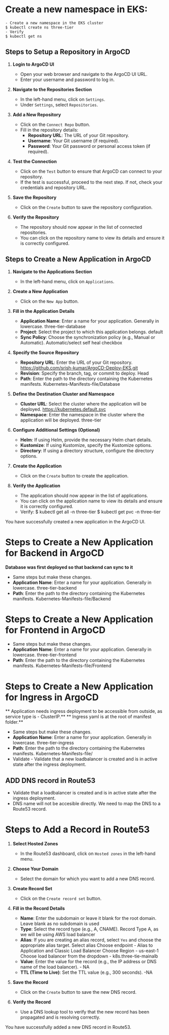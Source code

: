 # Create a new namespace in EKS:
    - Create a new namespace in the EKS cluster
    $ kubectl create ns three-tier
    - Verify 
    $ kubectl get ns


## Steps to Setup a Repository in ArgoCD

1. **Login to ArgoCD UI**
    - Open your web browser and navigate to the ArgoCD UI URL.
    - Enter your username and password to log in.

2. **Navigate to the Repositories Section**
    - In the left-hand menu, click on `Settings`.
    - Under `Settings`, select `Repositories`.

3. **Add a New Repository**
    - Click on the `Connect Repo` button.
    - Fill in the repository details:
      - **Repository URL**: The URL of your Git repository.
      - **Username**: Your Git username (if required).
      - **Password**: Your Git password or personal access token (if required).

4. **Test the Connection**
    - Click on the `Test` button to ensure that ArgoCD can connect to your repository.
    - If the test is successful, proceed to the next step. If not, check your credentials and repository URL.

5. **Save the Repository**
    - Click on the `Create` button to save the repository configuration.

6. **Verify the Repository**
    - The repository should now appear in the list of connected repositories.
    - You can click on the repository name to view its details and ensure it is correctly configured.


## Steps to Create a New Application in ArgoCD

1. **Navigate to the Applications Section**
    - In the left-hand menu, click on `Applications`.

2. **Create a New Application**
    - Click on the `New App` button.

3. **Fill in the Application Details**
    - **Application Name**: Enter a name for your application. Generally in lowercase. 
        three-tier-database
    - **Project**: Select the project to which this application belongs.
        default
    - **Sync Policy**: Choose the synchronization policy (e.g., Manual or Automatic).
        Automatic/select self heal checkbox

4. **Specify the Source Repository**
    - **Repository URL**: Enter the URL of your Git repository.
        https://github.com/srish-kumar/ArgoCD-Deploy-EKS.git
    - **Revision**: Specify the branch, tag, or commit to deploy.
        Head
    - **Path**: Enter the path to the directory containing the Kubernetes manifests.
        Kubernetes-Manifests-file/Database

5. **Define the Destination Cluster and Namespace**
    - **Cluster URL**: Select the cluster where the application will be deployed.
        https://kubernetes.default.svc
    - **Namespace**: Enter the namespace in the cluster where the application will be deployed.
        three-tier

6. **Configure Additional Settings (Optional)**
    - **Helm**: If using Helm, provide the necessary Helm chart details.
    - **Kustomize**: If using Kustomize, specify the Kustomize options.
    - **Directory**: If using a directory structure, configure the directory options.

7. **Create the Application**
    - Click on the `Create` button to create the application.

8. **Verify the Application**
    - The application should now appear in the list of applications.
    - You can click on the application name to view its details and ensure it is correctly configured.
    - Verify:
    $ kubectl get all -n three-tier
    $ kubectl get pvc -n three-tier

You have successfully created a new application in the ArgoCD UI.

# Steps to Create a New Application for Backend in ArgoCD
**Database was first deployed so that backend can sync to it**
- Same steps but make these changes.
- **Application Name**: Enter a name for your application. Generally in lowercase. 
        three-tier-backend
- **Path**: Enter the path to the directory containing the Kubernetes manifests.
        Kubernetes-Manifests-file/Backend

# Steps to Create a New Application for Frontend in ArgoCD
- Same steps but make these changes.
- **Application Name**: Enter a name for your application. Generally in lowercase. 
        three-tier-frontend
- **Path**: Enter the path to the directory containing the Kubernetes manifests.
        Kubernetes-Manifests-file/Frontend

# Steps to Create a New Application for Ingress in ArgoCD
** Application needs ingress deployment to be accessible from outside, as service type is - ClusterIP.**
** Ingress yaml is at the root of manifest folder.**
- Same steps but make these changes.
- **Application Name**: Enter a name for your application. Generally in lowercase. 
        three-tier-ingress
- **Path**: Enter the path to the directory containing the Kubernetes manifests.
        Kubernetes-Manifests-file/
-  Validate - Validate that a new loadbalancer is created and is in active state after the
ingress deployment.


## ADD DNS record in Route53
- Validate that a loadbalancer is created and is in active state after the ingress deployment.
- DNS name will not be accesible directly. We need to map the DNS to a Route53 record.

# Steps to Add a Record in Route53

1. **Select Hosted Zones**
    - In the Route53 dashboard, click on `Hosted zones` in the left-hand menu.

2. **Choose Your Domain**
    - Select the domain for which you want to add a new DNS record.

3. **Create Record Set**
    - Click on the `Create record set` button.

4. **Fill in the Record Details**
    - **Name**: Enter the subdomain or leave it blank for the root domain.
        Leave blank as no subdomain is used
    - **Type**: Select the record type (e.g., A, CNAME).
        Record Type A, as we will be using AWS load balancer
    - **Alias**: If you are creating an alias record, select `Yes` and choose the appropriate alias target.
        Select alias
        Choose endpoint - Alias to Application and Classic Load Balancer
        Choose Region - us-east-1
        Choose load balancer from the dropdown - k8s.three-tie-mainalb
    - **Value**: Enter the value for the record (e.g., the IP address or DNS name of the load balancer). - NA
    - **TTL (Time to Live)**: Set the TTL value (e.g., 300 seconds). -NA

5. **Save the Record**
    - Click on the `Create` button to save the new DNS record.

6. **Verify the Record**
    - Use a DNS lookup tool to verify that the new record has been propagated and is resolving correctly.

You have successfully added a new DNS record in Route53.
